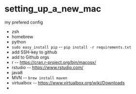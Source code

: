 # setting_up_a_new_mac
my prefered config


- zsh
- homebrew
- python
- `sudo easy_install pip`
-- `pip install -r requirements.txt`
- add SSH-key to github
- add to Github orgs
- r
-- https://cran.r-project.org/bin/macosx/
- rstudio
-- https://www.rstudio.com/
- java8
- MVN
-- `brew install maven`
- virtualbox
-- https://www.virtualbox.org/wiki/Downloads
- 
